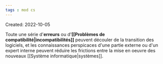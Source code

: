 ```yaml
---
tags : mod cs
---
```

Created: 2022-10-05 

Toute une série d'**erreurs** ou d'**[[Problèmes de compatibilité|incompatibilités]]** peuvent découler de la transition des logiciels, et les connaissances perspicaces d'une partie externe ou d'un expert interne peuvent réduire les frictions entre la mise en oeuvre des nouveaux [[Système informatique|systèmes]].